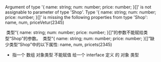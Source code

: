 Argument of type '{ name: string; num: number; price: number; }[]' is not assignable to parameter of type 'Shop'.
Type '{ name: string; num: number; price: number; }[]' is missing the following properties from type 'Shop': name, num, priceVetur(2345)

​	类型“{ name: string; num: number; price: number; }[]”的参数不能赋给类型“Shop”的参数。
​ 类型“{ name: string; num: number; price: number; }[]”缺少类型“Shop”中的以下属性: name, num, pricets(2345)

- 指一个 数组 对象类型 不能赋值 给一个 interface 定义 的 对象 类型


